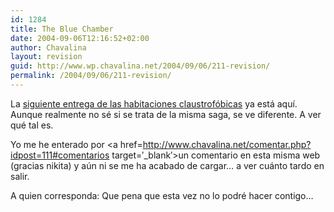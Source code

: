 ```yaml
---
id: 1284
title: The Blue Chamber
date: 2004-09-06T12:16:52+02:00
author: Chavalina
layout: revision
guid: http://www.wp.chavalina.net/2004/09/06/211-revision/
permalink: /2004/09/06/211-revision/
---
```

La <a href="http://www.minijuegos.com/juegos/html/index.php?id=2436" target=&prime;_blank&prime;>siguiente entrega de las habitaciones claustrof&oacute;bicas</a> ya est&aacute; aqu&iacute;. Aunque realmente no s&eacute; si se trata de la misma saga, se ve diferente. A ver qu&eacute; tal es.

Yo me he enterado por <a href=http://www.chavalina.net/comentar.php?idpost=111#comentarios target=&prime;_blank&prime;>un comentario en esta misma web</a> (gracias nikita) y a&uacute;n ni se me ha acabado de cargar&#8230; a ver cu&aacute;nto tardo en salir.

A quien corresponda: Que pena que esta vez no lo podr&eacute; hacer contigo&#8230;